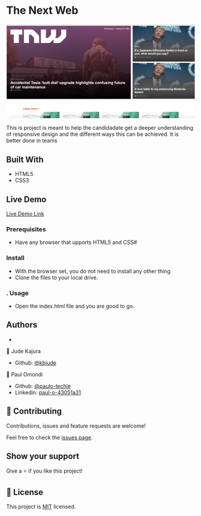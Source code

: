 # The Next Web

![screenshot](./sitescreenshot.png)

This is project is meant to help the candidadate get a deeper understanding of responsive design and the different ways this can be achieved. It is better done in teams

## Built With

- HTML5
- CSS3

## Live Demo

[Live Demo Link](https://rawcdn.githack.com/paulo-techie/The-Next-Web/6e1cb89cb683f9c14c1f6919d1e73912264e05d8/index.html)


###  Prerequisites
  - Have any browser that upports HTML5 and CSS#
### Install
  - With the browser set, you do not need to install any other thing
  - Clone the files to your local drive.
### . Usage
  - Open the index.html file and you are good to go.
## Authors
  - 
👤 Jude Kajura

- Github: [@kbjude](https://github.com/kbjude)


👤 Paul Omondi

- Github: [@paulo-techie](https://github.com/paulo-techie)
- Linkedin: [paul-o-43051a31](https://www.linkedin.com/in/paul-o-43051a31)

## 🤝 Contributing

Contributions, issues and feature requests are welcome!

Feel free to check the [issues page](https://github.com/paulo-techie/The-Next-Web/issues).

## Show your support

Give a ⭐️ if you like this project!

## 📝 License

This project is [MIT](lic.url) licensed.
